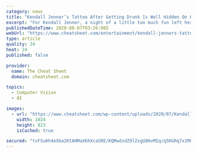 ```yaml
---
category: news
title: "Kendall Jenner’s Tattoo After Getting Drunk Is Well Hidden On Her Face"
excerpt: "For Kendall Jenner, a night of a little too much fun left her with some permanent ink.  Luckily for Jenner, the tattoo is easy to conceal, so many people don’t even notice it exists despite her frequent appearance in the public spotlight."
publishedDateTime: 2020-08-07T03:26:00Z
webUrl: "https://www.cheatsheet.com/entertainment/kendall-jenners-tattoo-after-getting-drunk-is-well-hidden-on-her-face.html/"
type: article
quality: 24
heat: 24
published: false

provider:
  name: The Cheat Sheet
  domain: cheatsheet.com

topics:
  - Computer Vision
  - AI

images:
  - url: "https://www.cheatsheet.com/wp-content/uploads/2020/07/Kendall-Jenner-9-1024x823.jpg"
    width: 1024
    height: 823
    isCached: true

secured: "txFSuKh4eXba2KtAHMaX6hXcaSRE/KQMwdzdZ9lZxgU8HvMIq/q5KGRq7x1MO0UYa0BSUCjjsuk0EPY56KWXDYj8XomuCQS5Y2zaaRkyMENHlfQDPYWTH0C19vQs9LZUpysS0vbNnFGokFHl1klsTqozMqX/5EHOGRjmO4HVpIv+nSvcl6r7hLIUVF+t59RF4oaBJEejSiQqAVm6O9YmIjCBdVGqTaXzs7aWDYMJXLQc5OI1bW4GJEDtD/5baSOM50VleajP6E/R6xsymZo+SyhDaJua1R52gqaRkWifKaZJniD2MzQSszrOsI66KynbZ+s+r8wI7WwuTK53jV9S+w==;PqQrGH6yTpcQAqPIG/8iqw=="
---
```


